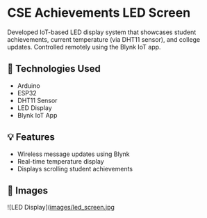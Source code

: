 # CSE Achievements LED Screen

Developed IoT-based LED display system that showcases student achievements, current temperature (via DHT11 sensor), and college updates. Controlled remotely using the Blynk IoT app.

## 🔧 Technologies Used
- Arduino
- ESP32
- DHT11 Sensor
- LED Display
- Blynk IoT App


## 💡 Features
- Wireless message updates using Blynk
- Real-time temperature display
- Displays scrolling student achievements


## 📸 Images
![LED Display]([images/led_screen.jpg](https://github.com/user-attachments/assets/779a4fb0-b31c-45a2-aff7-547ec2f4a7c2.mp4)
